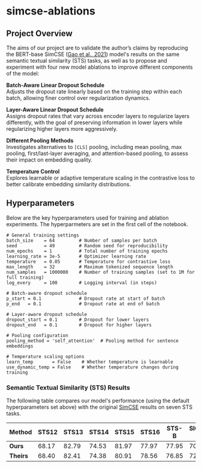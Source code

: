 # simcse-ablations

## Project Overview

The aims of our project are to validate the author’s claims by reproducing the BERT-base SimCSE ([Gao et al., 2021](https://arxiv.org/abs/2104.08821)) model's results on the same semantic textual similarity (STS) tasks, as well as to propose and experiment with four new model ablations to improve different components of the model:

**Batch-Aware Linear Dropout Schedule**  
Adjusts the dropout rate linearly based on the training step within each batch, allowing finer control over regularization dynamics.

**Layer-Aware Linear Dropout Schedule**  
Assigns dropout rates that vary across encoder layers to regularize layers differently, with the goal of preserving information in lower layers while regularizing higher layers more aggressively.

**Different Pooling Methods**  
Investigates alternatives to `[CLS]` pooling, including mean pooling, max pooling, first/last-layer averaging, and attention-based pooling, to assess their impact on embedding quality.

**Temperature Control**  
Explores learnable or adaptive temperature scaling in the contrastive loss to better calibrate embedding similarity distributions.



## Hyperparameters

Below are the key hyperparameters used for training and ablation experiments. The hyperparmeters are set in the first cell of the notebook.

```
# General training settings
batch_size    = 64         # Number of samples per batch
seed          = 49         # Random seed for reproducibility
num_epochs    = 1          # Total number of training epochs
learning_rate = 3e-5       # Optimizer learning rate
temperature   = 0.05       # Temperature for contrastive loss
max_length    = 32         # Maximum tokenized sequence length
num_samples   = 1000000    # Number of training samples (set to 1M for full training)
log_every     = 100        # Logging interval (in steps)

# Batch-aware dropout schedule
p_start = 0.1              # Dropout rate at start of batch
p_end   = 0.1              # Dropout rate at end of batch

# Layer-aware dropout schedule
dropout_start = 0.1        # Dropout for lower layers
dropout_end   = 0.1        # Dropout for higher layers

# Pooling configuration
pooling_method = 'self_attention'  # Pooling method for sentence embeddings

# Temperature scaling options
learn_temp       = False    # Whether temperature is learnable
use_dynamic_temp = False    # Whether temperature changes during training

```

### Semantic Textual Similarity (STS) Results

The following table compares our model's performance (using the default hyperparameters set above) with the original [SimCSE](https://arxiv.org/abs/2104.08821) results on seven STS tasks.

|          Method | STS12 | STS13 | STS14 | STS15 | STS16 | STS-B | SICK-R | Avg.   |
|----------------|-------|-------|-------|-------|-------|--------|--------|--------|
| **Ours**       | 68.17 | 82.79 | 74.53 | 81.97 | 77.97 | 77.95  | 70.76  | **76.16** |
| **Theirs**     | 68.40 | 82.41 | 74.38 | 80.91 | 78.56 | 76.85  | 72.23  | **76.25** |


